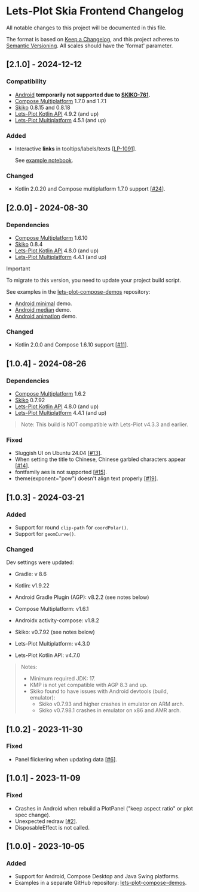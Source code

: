 # Lets-Plot Skia Frontend Changelog

All notable changes to this project will be documented in this file.

The format is based on [Keep a Changelog](https://keepachangelog.com/en/1.0.0/), and this project adheres
to [Semantic Versioning](https://semver.org/spec/v2.0.0.html). All scales should have the 'format' parameter.

## [2.1.0] - 2024-12-12

### Compatibility

- [Android](https://developer.android.com/compose) **temporarily not supported due to [SKIKO-761](https://youtrack.jetbrains.com/issue/SKIKO-761).**
- [Compose Multiplatform](https://github.com/JetBrains/compose-multiplatform) 1.7.0 and 1.7.1
- [Skiko](https://github.com/JetBrains/skiko) 0.8.15 and 0.8.18
- [Lets-Plot Kotlin API](https://github.com/JetBrains/lets-plot-kotlin) 4.9.2 (and up)
- [Lets-Plot Multiplatform](https://github.com/JetBrains/lets-plot) 4.5.1 (and up)


### Added
- Interactive **links** in tooltips/labels/texts [[LP-1091](https://github.com/JetBrains/lets-plot/issues/1091)].

  See [example notebook](https://nbviewer.org/github/JetBrains/lets-plot-kotlin/blob/master/docs/examples/jupyter-notebooks/f-4.9.0/lp_verse.ipynb).


### Changed

- Kotlin 2.0.20 and Compose multiplatform 1.7.0 support [[#24](https://github.com/JetBrains/lets-plot-skia/issues/24)].


## [2.0.0] - 2024-08-30

### Dependencies

- [Compose Multiplatform](https://github.com/JetBrains/compose-multiplatform) 1.6.10
- [Skiko](https://github.com/JetBrains/skiko) 0.8.4
- [Lets-Plot Kotlin API](https://github.com/JetBrains/lets-plot-kotlin) 4.8.0 (and up)
- [Lets-Plot Multiplatform](https://github.com/JetBrains/lets-plot) 4.4.1 (and up)

> [!IMPORTANT]
> To migrate to this version, you need to update your project build script. 
> 
> See examples in the [lets-plot-compose-demos](https://github.com/JetBrains/lets-plot-compose-demos) repository:
> - [Android minimal](https://github.com/JetBrains/lets-plot-compose-demos/blob/main/compose-android-min/build.gradle.kts) demo.
> - [Android median](https://github.com/JetBrains/lets-plot-compose-demos/blob/main/compose-android-median/build.gradle.kts) demo.
> - [Android animation](https://github.com/JetBrains/lets-plot-compose-demos/blob/main/compose-android-redraw/build.gradle.kts) demo.


### Changed
- Kotlin 2.0.0 and Compose 1.6.10 support [[#11](https://github.com/JetBrains/lets-plot-skia/issues/11)].

## [1.0.4] - 2024-08-26

### Dependencies

- [Compose Multiplatform](https://github.com/JetBrains/compose-multiplatform) 1.6.2
- [Skiko](https://github.com/JetBrains/skiko) 0.7.92
- [Lets-Plot Kotlin API](https://github.com/JetBrains/lets-plot-kotlin) 4.8.0 (and up)
- [Lets-Plot Multiplatform](https://github.com/JetBrains/lets-plot) 4.4.1 (and up)

> Note: 
>  This build is NOT compatible with Lets-Plot v4.3.3 and earlier.

### Fixed
- Sluggish UI on Ubuntu 24.04 [[#13](https://github.com/JetBrains/lets-plot-skia/issues/13)].
- When setting the title to Chinese, Chinese garbled characters appear [[#14](https://github.com/JetBrains/lets-plot-skia/issues/14)].
- fontfamily aes is not supported [[#15](https://github.com/JetBrains/lets-plot-skia/issues/15)].
- theme(exponent="pow") doesn't align text properly [[#19](https://github.com/JetBrains/lets-plot-skia/issues/19)].


## [1.0.3] - 2024-03-21

### Added

- Support for round `clip-path` for `coordPolar()`.
- Support for `geomCurve()`.

### Changed

Dev settings were updated:
- Gradle: v 8.6
- Kotlin: v1.9.22
- Android Gradle Plugin (AGP): v8.2.2 (see notes below)
- Compose Multiplatform: v1.6.1
- Androidx activity-compose: v1.8.2
- Skiko: v0.7.92 (see notes below)

- Lets-Plot Multiplatform: v4.3.0
- Lets-Plot Kotlin API: v4.7.0

> Notes:
>  - Minimum required JDK: 17.
>  - KMP is not yet compatible with AGP 8.3 and up.
>  - Skiko found to have issues with Android devtools (build, emulator):
>    - Skiko v0.7.93 and higher crashes in emulator on ARM arch.
>    - Skiko v0.7.98.1 crashes in emulator on x86 and AMR arch.


## [1.0.2] - 2023-11-30

### Fixed

- Panel flickering when updating data [[#6](https://github.com/JetBrains/lets-plot-skia/issues/6)].


## [1.0.1] - 2023-11-09

### Fixed

- Crashes in Android when rebuild a PlotPanel ("keep aspect ratio" or plot spec change).
- Unexpected redraw [[#2](https://github.com/JetBrains/lets-plot-skia/issues/2)].
- DisposableEffect is not called.


## [1.0.0] - 2023-10-05

### Added

- Support for Android, Compose Desktop and Java Swing platforms.
- Examples in a separate GitHub repository: [lets-plot-compose-demos](https://github.com/JetBrains/lets-plot-compose-demos).
